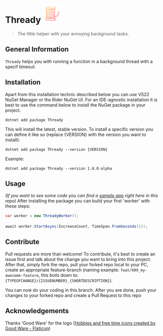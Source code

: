 # Thready <img src="./logo.png" height="60" width="60" >
> The little helper with your annoying background tasks.

## General Information
`Thready` helps you with running a function in a background thread with a specif timeout.

## Installation
Apart from this installation technic described below you can use VS22 NuGet Manager or the Rider NuGet UI.
For an IDE-agnostic installation it is best to use the command below to install the NuGet package in your project.
```shell
dotnet add package Thready
```

This will install the latest, stable version.
To install a specific version you can define it like so (replace {VERSION} with the version you want to install):
```shell
dotnet add package Thready --version {VERSION}
```

Example:
```shell
dotnet add package Thready --version 1.0.0-alpha
```

## Usage
*(If you want to see some code you can find a [sample app](https://github.com/MichaelHochriegl/Thready/tree/master/samples/ConsoleSample) right here in this repo)*
After installing the package you can build your first 'worker' with these steps:
```csharp
var worker = new ThreadyWorker();

await worker.StartAsync(IncreaseCount, TimeSpan.FromSeconds(1));
```

## Contribute
Pull requests are more than welcome! To contribute, it's best to create an issue first and talk about the change you want to bring into this project.
After that, simply fork the repo, pull your forked repo local to your PC, create an appropriate feature-branch (naming example: `feat/999_my-awesome-feature`, this boils down to: `{TYPEOFCHANGE}/{ISSUENUMBER}_{SHORTDESCRIPTION}`).

You can now do your coding in this branch. After you are done, push your changes to your forked repo and create a Pull Request to this repo

## Acknowledgements
Thanks 'Good Ware' for the logo ([Hobbies and free time icons created by Good Ware - Flaticon](https://www.flaticon.com/free-icons/hobbies-and-free-time))